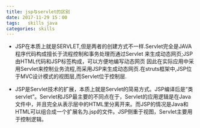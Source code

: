 ```yaml
---
title: jsp与servlet的区别
date: 2017-11-29 15：00
tags:   skills java
categories: skills
---
```



- JSP在本质上就是SERVLET,但是两者的创建方式不一样.Servlet完全是JAVA程序代码构成擅长于流程控制和事务处理而通过Servlet
来生成动态网页;JSP由HTML代码和JSP标签构成，可以方便地编写动态网页
因此在实际应用中采用Servlet来控制业务流程,而采用JSP来生成动态网页.在struts框架中,JSP位于MVC设计模式的视图层,而Servlet位于控制层.

- JSP是Servlet技术的扩展，本质上就是Servlet的简易方式。JSP编译后是“类servlet”。Servlet和JSP最主要的不同点在于，Servlet的应用逻辑是在Java文件中，并且完全从表示层中的HTML里分离开来。而JSP的情况是Java和HTML可以组合成一个扩展名为.jsp的文件。JSP侧重于视图，Servlet主要用于控制逻辑。
